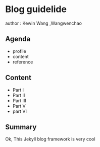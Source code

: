 # Blog guidelide
  author : Kewin Wang ,Wangwenchao

## Agenda
  - profile
  - content
  - reference

## Content

  - Part I
  - Part II
  - Part III
  - Part V 
  - part VI

## Summary
  Ok, This Jekyll blog framework is very cool
  

